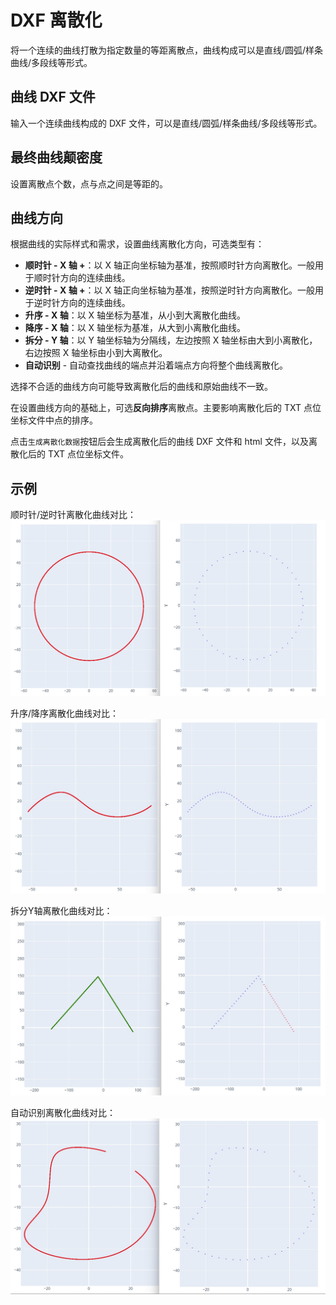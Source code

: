 # DXF 离散化

将一个连续的曲线打散为指定数量的等距离散点，曲线构成可以是直线/圆弧/样条曲线/多段线等形式。

## 曲线 DXF 文件

输入一个连续曲线构成的 DXF 文件，可以是直线/圆弧/样条曲线/多段线等形式。

## 最终曲线颠密度

设置离散点个数，点与点之间是等距的。

## 曲线方向

根据曲线的实际样式和需求，设置曲线离散化方向，可选类型有：
- **顺时针 - X 轴 +**：以 X 轴正向坐标轴为基准，按照顺时针方向离散化。一般用于顺时针方向的连续曲线。
- **逆时针 - X 轴 +**：以 X 轴正向坐标轴为基准，按照逆时针方向离散化。一般用于逆时针方向的连续曲线。
- **升序 - X 轴**：以 X 轴坐标为基准，从小到大离散化曲线。
- **降序 - X 轴**：以 X 轴坐标为基准，从大到小离散化曲线。
- **拆分 - Y 轴**：以 Y 轴坐标轴为分隔线，左边按照 X 轴坐标由大到小离散化，右边按照 X 轴坐标由小到大离散化。
- **自动识别** - 自动查找曲线的端点并沿着端点方向将整个曲线离散化。

选择不合适的曲线方向可能导致离散化后的曲线和原始曲线不一致。

在设置曲线方向的基础上，可选**反向排序**离散点。主要影响离散化后的 TXT 点位坐标文件中点的排序。

点击`生成离散化数据`按钮后会生成离散化后的曲线 DXF 文件和 html 文件，以及离散化后的 TXT 点位坐标文件。

## 示例

顺时针/逆时针离散化曲线对比：
![img](resources/discretization_rotate.jpg)

升序/降序离散化曲线对比：
![img](resources/discretization_order.jpg)

拆分Y轴离散化曲线对比：
![img](resources/discretization_split.jpg)

自动识别离散化曲线对比：
![img](resources/discretization_auto.jpg)
